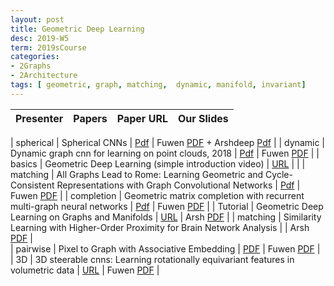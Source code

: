```yaml
---
layout: post
title: Geometric Deep Learning
desc: 2019-W5
term: 2019sCourse
categories:
- 2Graphs
- 2Architecture
tags: [ geometric, graph, matching,  dynamic, manifold, invariant]
---
```


| Presenter | Papers | Paper URL| Our Slides |
| -----: | -------------------------------------: | :----- | :----- |
<!--header-->
|  spherical |   Spherical CNNs   | [Pdf](https://arxiv.org/abs/1801.10130) | Fuwen [PDF]({{site.baseurl}}/talks2019/19sCourse/20190222-Fuwen-SphericalCNNs.pdf)  + Arshdeep [Pdf]({{site.baseurl}}/talks2019/19scribeNotes/20190226-Arshdeep-SphericalCNNs.pdf) | 
| dynamic | Dynamic graph cnn for learning on point clouds, 2018  | [Pdf](https://arxiv.org/abs/1801.07829) | Fuwen [PDF]({{site.baseurl}}/talks2019/19sCourse/20190405-Fuwen-DynamicGNN.pdf)  | 
| basics | Geometric Deep Learning (simple introduction video) |  [URL](https://www.youtube.com/watch?v=D3fnGG7cdjY) |   | 
| matching | All Graphs Lead to Rome: Learning Geometric and Cycle-Consistent Representations with Graph Convolutional Networks | [Pdf](https://arxiv.org/abs/1611.08097) | Fuwen [PDF]({{site.baseurl}}/talks2019/19sCourse/20190315-Fuwen-ImageMatching.pdf)   | 
| completion |  Geometric matrix completion with recurrent multi-graph neural networks     | [Pdf](https://arxiv.org/abs/1704.06803) |   Fuwen [PDF]({{site.baseurl}}/talks2019/19sCourse/20190426-Fuwen-GeometricMatrixCompletion.pdf)  |
| Tutorial |  Geometric Deep Learning on Graphs and Manifolds | [URL](https://www.youtube.com/watch?v=LvmjbXZyoP0)  |  Arsh [PDF]({{site.baseurl}}/talks2019/19sCourse/20190220-Arshdeep-Geometric.pdf)   | 
| matching | Similarity Learning with Higher-Order Proximity for Brain Network Analysis | | Arsh [PDF]({{site.baseurl}}/talks2019/19sCourse/20190424-Arshdeep-SimilarityBrain.pdf) |  
| pairwise | Pixel to Graph with Associative Embedding | [PDF]()   |  Fuwen [PDF]({{site.baseurl}}/talks2019/19sCourse/20190306-Fuwen-Pix2Graph.pdf) |  
| 3D | 3D steerable cnns: Learning rotationally equivariant features in volumetric data | [URL]() |  Fuwen [PDF]({{site.baseurl}}/talks2019/19sCourse/20190417-Fuwen-3DSteerableCNN.pdf)  |  
